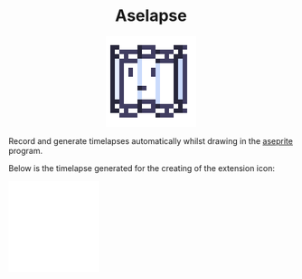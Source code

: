<div align="center">
  <h1 align="center">Aselapse</h1>
  <img src=resources/AselapseIcon.png alt="Icon" width="160" height="160"/>

</div>

Record and generate timelapses automatically whilst drawing in the [aseprite](https://www.aseprite.org/) program.

Below is the timelapse generated for the creating of the extension icon:

  <img src=resources/AselapseIcon-lapse.gif alt="Icon" width="160" height="160"/>